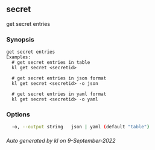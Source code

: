 ## secret

get secret entries

### Synopsis

```
get secret entries
Examples:
  # get secret entries in table
  kl get secret <secretid>

  # get secret entries in json format
  kl get secret <secretid> -o json

  # get secret entries in yaml format
  kl get secret <secretid> -o yaml
```

### Options

```bash
  -o, --output string   json | yaml (default "table")
```



###### Auto generated by kl on 9-September-2022
